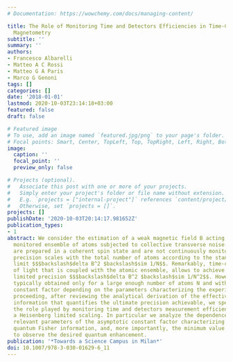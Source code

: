 ```yaml
---
# Documentation: https://wowchemy.com/docs/managing-content/

title: The Role of Monitoring Time and Detectors Efficiencies in Time-Continuous Quantum
  Magnetometry
subtitle: ''
summary: ''
authors:
- Francesco Albarelli
- Matteo A C Rossi
- Matteo G A Paris
- Marco G Genoni
tags: []
categories: []
date: '2018-01-01'
lastmod: 2020-10-03T23:14:18+03:00
featured: false
draft: false

# Featured image
# To use, add an image named `featured.jpg/png` to your page's folder.
# Focal points: Smart, Center, TopLeft, Top, TopRight, Left, Right, BottomLeft, Bottom, BottomRight.
image:
  caption: ''
  focal_point: ''
  preview_only: false

# Projects (optional).
#   Associate this post with one or more of your projects.
#   Simply enter your project's folder or file name without extension.
#   E.g. `projects = ["internal-project"]` references `content/project/deep-learning/index.md`.
#   Otherwise, set `projects = []`.
projects: []
publishDate: '2020-10-03T20:14:17.981652Z'
publication_types:
- 1
abstract: We consider the estimation of a weak magnetic field B acting on a continuously
  monitored ensemble of atoms subjected to collective transverse noise. If N atoms
  are prepared in a coherent spin state and are not continuously monitored, the estimation
  precision scales with the total number of atoms according to the standard quantum
  limit $$$backslash$delta B^2 $backslash$sim 1/N$$. Remarkably, time-continuous monitoring
  of light that is coupled with the atomic ensemble, allows to achieve a Heisenberg
  limited precision $$$backslash$delta B^2 $backslash$sim 1/N^2$$. However this is
  typically obtained only for a large enough number of atoms N and with an asymptotic
  constant factor depending on the parameters characterizing the experiment. In this
  proceeding, after reviewing the analytical derivation of the effective quantum Fisher
  information that quantifies the ultimate precision achievable, we specifically address
  the role played by monitoring time and detectors measurement efficiency in obtaining
  a Heisenberg limited scaling. In particular we analyze the dependence on these experimentally
  relevant parameters of the asymptotic constant factor characterizing the effective
  quantum Fisher information, and, more importantly, the minimum value of atoms needed
  to observe the desired quantum enhancement.
publication: '*Towards a Science Campus in Milan*'
doi: 10.1007/978-3-030-01629-6_11
---
```

